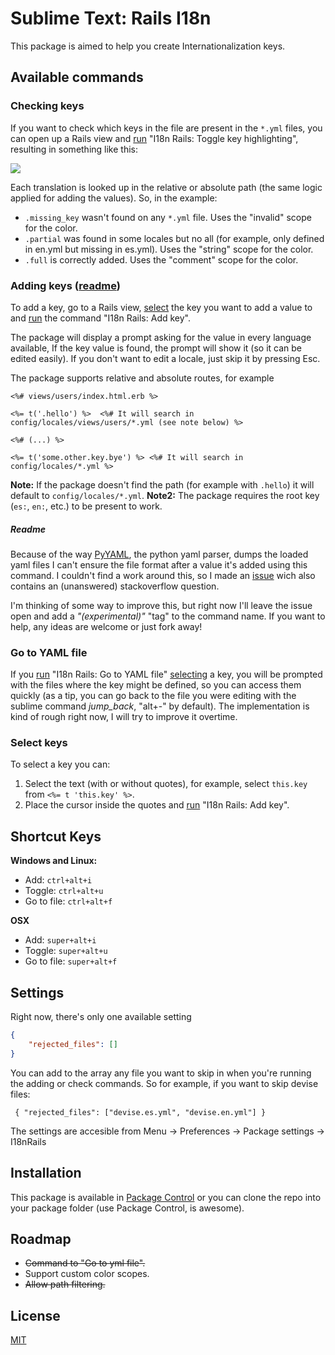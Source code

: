 # Sublime Text: Rails I18n

This package is aimed to help you create Internationalization keys.

## Available commands

### Checking keys
If you want to check which keys in the file are present in the `*.yml` files, you can open up a Rails view and [run][1] "I18n Rails: Toggle key highlighting", resulting in something like this:

![](https://raw.github.com/NicoSantangelo/sublime-text-i18n-rails/master/demo.png)

Each translation is looked up in the relative or absolute path (the same logic applied for adding the values). So, in the example:
  
  * `.missing_key` wasn't found on any `*.yml` file. Uses the "invalid" scope for the color.
  * `.partial` was found in some locales but no all (for example, only defined in en.yml but missing in es.yml). Uses the "string" scope for the color.
  * `.full` is correctly added. Uses the "comment" scope for the color.

### Adding keys ([readme][5])
To add a key, go to a Rails view, [select][4] the key you want to add a value to and [run][1] the command "I18n Rails: Add key".

The package will display a prompt asking for the value in every language available, If the key value is found, the prompt will show it (so it can be edited easily). If you don't want to edit a locale, just skip it by pressing Esc.


The package supports relative and absolute routes, for example


````erb
<%# views/users/index.html.erb %>

<%= t('.hello') %>  <%# It will search in config/locales/views/users/*.yml (see note below) %>

<%# (...) %>

<%= t('some.other.key.bye') %> <%# It will search in config/locales/*.yml %>
````

**Note:** If the package doesn't find the path (for example with `.hello`) it will default to `config/locales/*.yml`.
**Note2:** The package requires the root key (`es:`, `en:`, etc.) to be present to work.

##### Readme
Because of the way [PyYAML][6], the python yaml parser, dumps the loaded yaml files I can't ensure the file format after a value it's added using this command. I couldn't find a work around this, so I made an [issue][7] wich also contains an (unanswered) stackoverflow question.

I'm thinking of some way to improve this, but right now I'll leave the issue open and add a *"(experimental)"* "tag" to the command name.
If you want to help, any ideas are welcome or just fork away! 


### Go to YAML file
If you [run][1] "I18n Rails: Go to YAML file" [selecting][4] a key, you will be prompted with the files where the key might be defined, so you can access them quickly (as a tip, you can go back to the file you were editing with the sublime command _jump_back_, "alt+-" by default).
The implementation is kind of rough right now, I will try to improve it overtime.

### Select keys
To select a key you can:

1. Select the text (with or without quotes), for example, select `this.key` from `<%= t 'this.key' %>`.
2. Place the cursor inside the quotes and [run][1] "I18n Rails: Add key".

## Shortcut Keys

**Windows and Linux:**

 * Add:   `ctrl+alt+i` 
 * Toggle: `ctrl+alt+u`
 * Go to file: `ctrl+alt+f`

**OSX**

 * Add:   `super+alt+i` 
 * Toggle: `super+alt+u` 
 * Go to file: `super+alt+f` 

## Settings

Right now, there's only one available setting

````json
{
    "rejected_files": []
}
````

You can add to the array any file you want to skip in when you're running the adding or check commands. So for example, if you want to skip devise files:

` { "rejected_files": ["devise.es.yml", "devise.en.yml"] }`

The settings are accesible from Menu -> Preferences -> Package settings -> I18nRails

## Installation

This package is available in [Package Control][2] or you can clone the repo into your package folder (use Package Control, is awesome).

## Roadmap

 * ~~Command to "Go to yml file".~~
 * Support custom color scopes.
 * ~~Allow path filtering.~~

## License
[MIT][3]

  [1]: https://github.com/NicoSantangelo/sublime-text-i18n-rails#shortcut-keys
  [2]: https://sublime.wbond.net/
  [3]: https://raw.github.com/NicoSantangelo/sublime-text-i18n-rails/master/LICENSE
  [4]: https://github.com/NicoSantangelo/sublime-text-i18n-rails#select-keys
  [5]: https://github.com/NicoSantangelo/sublime-text-i18n-rails#readme
  [6]: http://pyyaml.org/
  [7]: https://github.com/NicoSantangelo/sublime-text-i18n-rails/issues/6

